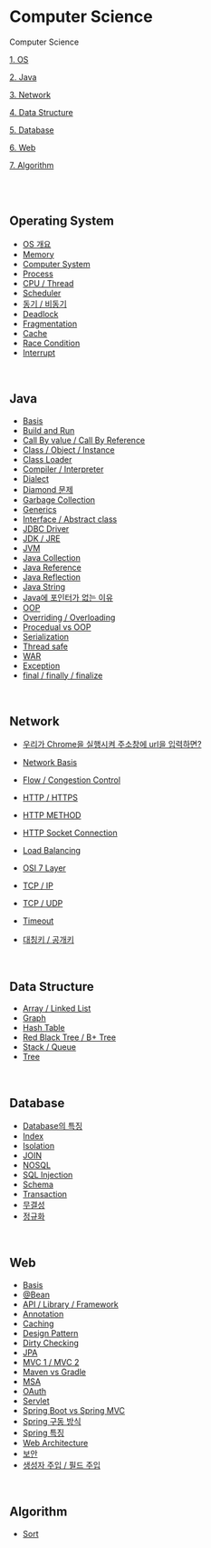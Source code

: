 # Computer Science
Computer Science

[1. OS](#operating-system)

[2. Java](#java)

[3. Network](#network)

[4. Data Structure](#data-structure)

[5. Database](#database)

[6. Web](#web)

[7. Algorithm](#algorithm)



</br>
</br>

##  Operating System
  + [OS 개요](https://github.com/kimyuuum/tech-interview/blob/master/Operating%20System/OS%20%EA%B0%9C%EC%9A%94.md)
  + [Memory](https://github.com/kimyuuum/tech-interview/blob/master/Operating%20System/Memory.md)
  + [Computer System](https://github.com/kimyuuum/archive-develop/blob/master/Operating%20System/Computer_System.md)
  + [Process](https://github.com/kimyuuum/archive-develop/blob/master/Operating%20System/Process.md)
  + [CPU / Thread](https://github.com/kimyuuum/archive-develop/blob/master/Operating%20System/CPU%EC%99%80_Thread.md)
  + [Scheduler](https://github.com/kimyuuum/archive-develop/blob/master/Operating%20System/Scheduler.md)
  + [동기 / 비동기](https://github.com/kimyuuum/archive-develop/blob/master/Operating%20System/%EB%8F%99%EA%B8%B0_%EB%B9%84%EB%8F%99%EA%B8%B0.md)
  + [Deadlock](https://github.com/kimyuuum/archive-develop/blob/master/Operating%20System/Deadlock.md)
  + [Fragmentation](https://github.com/kimyuuum/archive-develop/blob/master/Operating%20System/Fragmentation.md)
  + [Cache](https://github.com/kimyuuum/archive-develop/blob/master/Operating%20System/Cache.md)
  + [Race Condition](https://github.com/kimyuuum/archive-develop/blob/master/Operating%20System/Race_Condition.md)
  + [Interrupt](https://github.com/kimyuuum/archive-develop/blob/master/Operating%20System/Interrupt.md)

</br>


##  Java
  + [Basis](https://github.com/kimyuuum/archive-develop/blob/master/Java/Basis.md)
  + [Build and Run](https://github.com/kimyuuum/archive-develop/blob/master/Java/Build_and_Run.md)
  + [Call By value / Call By Reference](https://github.com/kimyuuum/archive-develop/blob/master/Java/Call_by_value_Call_by_reference.md)
  + [Class / Object / Instance](https://github.com/kimyuuum/archive-develop/blob/master/Java/Class_Object_Instance.md)
  + [Class Loader](https://github.com/kimyuuum/archive-develop/blob/master/Java/Class_loader.md)
  + [Compiler / Interpreter](https://github.com/kimyuuum/archive-develop/blob/master/Java/Compiler_Interpreter.md)
  + [Dialect](https://github.com/kimyuuum/archive-develop/blob/master/Java/Dialect.md)
  + [Diamond 문제](https://github.com/kimyuuum/archive-develop/blob/master/Java/Diamond_problem.md)
  + [Garbage Collection](https://github.com/kimyuuum/archive-develop/blob/master/Java/Garbage_Collection.md)
  + [Generics](https://github.com/kimyuuum/archive-develop/blob/master/Java/Generics.md)
  + [Interface / Abstract class](https://github.com/kimyuuum/archive-develop/blob/master/Java/Interface_Abstract_class.md)
  + [JDBC Driver](https://github.com/kimyuuum/archive-develop/blob/master/Java/JDBC_Driver.md)
  + [JDK / JRE](https://github.com/kimyuuum/archive-develop/blob/master/Java/JDK_JRE.md)
  + [JVM](https://github.com/kimyuuum/archive-develop/blob/master/Java/JVM.md)
  + [Java Collection](https://github.com/kimyuuum/archive-develop/blob/master/Java/Java_Collection.md)
  + [Java Reference](https://github.com/kimyuuum/archive-develop/blob/master/Java/Java_Reference.md)
  + [Java Reflection](https://github.com/kimyuuum/archive-develop/blob/master/Java/Java_Reflection.md)
  + [Java String](https://github.com/kimyuuum/archive-develop/blob/master/Java/Java_String.md)
  + [Java에 포인터가 없는 이유](https://github.com/kimyuuum/archive-develop/blob/master/Java/Java%EC%97%90_Pointer%EA%B0%80_%EC%97%86%EB%8A%94_%EC%9D%B4%EC%9C%A0.md)
  + [OOP](https://github.com/kimyuuum/archive-develop/blob/master/Java/OOP.md)
  + [Overriding / Overloading](https://github.com/kimyuuum/archive-develop/blob/master/Java/Overriding_Overloading.md)
  + [Procedual vs OOP](https://github.com/kimyuuum/archive-develop/blob/master/Java/Procedual_vs_oop.md)
  + [Serialization](https://github.com/kimyuuum/archive-develop/blob/master/Java/Serialization.md)
  + [Thread safe](https://github.com/kimyuuum/archive-develop/blob/master/Java/Thread_safe.md)
  + [WAR](https://github.com/kimyuuum/archive-develop/blob/master/Java/WAR.md)
  + [Exception](https://github.com/kimyuuum/archive-develop/blob/master/Java/exception.md)
  + [final / finally / finalize](https://github.com/kimyuuum/archive-develop/blob/master/Java/final_finally_finalize.md)
  
  
</br>

##  Network
  + [우리가 Chrome을 실행시켜 주소창에 url을 입력하면?](https://github.com/kimyuuum/archive-develop/blob/master/Network/%EC%9A%B0%EB%A6%AC%EA%B0%80_Chrome%EC%9D%84_%EC%8B%A4%ED%96%89%EC%8B%9C%EC%BC%9C_%EC%A3%BC%EC%86%8C%EC%B0%BD%EC%97%90_url%EA%B0%92%EC%9D%84_%EC%9E%85%EB%A0%A5%ED%95%98%EB%A9%B4%3F.md)
  
  + [Network Basis](https://github.com/kimyuuum/archive-develop/blob/master/Network/Network_%EC%9A%A9%EC%96%B4.md)
  + [Flow / Congestion Control](https://github.com/kimyuuum/archive-develop/blob/master/Network/Flow_Congestion_Control.md)
  + [HTTP / HTTPS](https://github.com/kimyuuum/archive-develop/blob/master/Network/HTTP_HTTPS.md)
  + [HTTP METHOD](https://github.com/kimyuuum/archive-develop/blob/master/Network/Http_method.md)
  + [HTTP Socket Connection](https://github.com/kimyuuum/archive-develop/blob/master/Network/Http_socket_connection.md)
  + [Load Balancing](https://github.com/kimyuuum/archive-develop/blob/master/Network/Load_balancing.md)
  + [OSI 7 Layer](https://github.com/kimyuuum/archive-develop/blob/master/Network/OSI_7_layer.md)
  + [TCP / IP](https://github.com/kimyuuum/archive-develop/blob/master/Network/TCP_IP.md)
  + [TCP / UDP](https://github.com/kimyuuum/archive-develop/blob/master/Network/TCP_UDP.md)
  + [Timeout](https://github.com/kimyuuum/archive-develop/blob/master/Network/Timeout.md)
  + [대칭키 / 공개키](https://github.com/kimyuuum/archive-develop/blob/master/Network/%EB%8C%80%EC%B9%AD%ED%82%A4_%EA%B3%B5%EA%B0%9C%ED%82%A4.md)
  
</br>

##  Data Structure
+ [Array / Linked List](https://github.com/kimyuuum/archive-develop/blob/master/DataStructure/Array_Linked_list.md)
+ [Graph](https://github.com/kimyuuum/archive-develop/blob/master/DataStructure/Graph.md)
+ [Hash Table](https://github.com/kimyuuum/archive-develop/blob/master/DataStructure/Hash_Table.md)
+ [Red Black Tree / B+ Tree](https://github.com/kimyuuum/archive-develop/blob/master/DataStructure/RBT_B%2B_Tree.md)
+ [Stack / Queue](https://github.com/kimyuuum/archive-develop/blob/master/DataStructure/Stack_Queue.md)
+ [Tree](https://github.com/kimyuuum/archive-develop/blob/master/DataStructure/Tree.md)
  

</br>

##  Database
+ [Database의 특징](https://github.com/kimyuuum/archive-develop/blob/master/Database/Database_%ED%8A%B9%EC%A7%95.md)
+ [Index](https://github.com/kimyuuum/archive-develop/blob/master/Database/Index.md)
+ [Isolation](https://github.com/kimyuuum/archive-develop/blob/master/Database/Isolation.md)
+ [JOIN](https://github.com/kimyuuum/archive-develop/blob/master/Database/JOIN.md)
+ [NOSQL](https://github.com/kimyuuum/archive-develop/blob/master/Database/NOSQL.md)
+ [SQL Injection](https://github.com/kimyuuum/archive-develop/blob/master/Database/SQL_Injection.md)
+ [Schema](https://github.com/kimyuuum/archive-develop/blob/master/Database/Schema.md)
+ [Transaction](https://github.com/kimyuuum/archive-develop/blob/master/Database/Transaction.md)
+ [무결성](https://github.com/kimyuuum/archive-develop/blob/master/Database/%EB%AC%B4%EA%B2%B0%EC%84%B1.md)
+ [정규화](https://github.com/kimyuuum/archive-develop/blob/master/Database/%EC%A0%95%EA%B7%9C%ED%99%94.md)
  
</br>

##  Web
+ [Basis](https://github.com/kimyuuum/archive-develop/blob/master/Web/Basis.md)
+ [@Bean](https://github.com/kimyuuum/archive-develop/blob/master/Web/%40Bean.md)
+ [API / Library / Framework](https://github.com/kimyuuum/archive-develop/blob/master/Web/API_Library.md)
+ [Annotation](https://github.com/kimyuuum/archive-develop/blob/master/Web/Annotation.md)
+ [Caching](https://github.com/kimyuuum/archive-develop/blob/master/Web/Caching.md)
+ [Design Pattern](https://github.com/kimyuuum/archive-develop/blob/master/Web/Design_Pattern.md)
+ [Dirty Checking](https://github.com/kimyuuum/archive-develop/blob/master/Web/Dirty_Checking.md)
+ [JPA](https://github.com/kimyuuum/archive-develop/blob/master/Web/JPA.md)
+ [MVC 1 / MVC 2](https://github.com/kimyuuum/archive-develop/blob/master/Web/MVC_1_2.md)
+ [Maven vs Gradle](https://github.com/kimyuuum/archive-develop/blob/master/Web/Maven_vs_Gradle.md)
+ [MSA](https://github.com/kimyuuum/archive-develop/blob/master/Web/Micro_Service_Architecture.md)
+ [OAuth](https://github.com/kimyuuum/archive-develop/blob/master/Web/OAuth.md)
+ [Servlet](https://github.com/kimyuuum/archive-develop/blob/master/Web/Servlet.md)
+ [Spring Boot vs Spring MVC](https://github.com/kimyuuum/archive-develop/blob/master/Web/Spring_Boot_vs_Srping_MVC.md)
+ [Spring 구동 방식](https://github.com/kimyuuum/archive-develop/blob/master/Web/Spring_%EA%B5%AC%EB%8F%99_%EB%B0%A9%EC%8B%9D.md)
+ [Spring 특징](https://github.com/kimyuuum/archive-develop/blob/master/Web/Spring_%ED%8A%B9%EC%A7%95.md)
+ [Web Architecture](https://github.com/kimyuuum/archive-develop/blob/master/Web/Web_Architecture.md)
+ [보안](https://github.com/kimyuuum/archive-develop/blob/master/Web/%EB%B3%B4%EC%95%88.md)
+ [생성자 주입 / 필드 주입](https://github.com/kimyuuum/archive-develop/blob/master/Web/%EC%83%9D%EC%84%B1%EC%9E%90_%EC%A3%BC%EC%9E%85_%ED%95%84%EB%93%9C_%EC%A3%BC%EC%9E%85.md)

</br>

##  Algorithm
  + [Sort](https://github.com/kimyuuum/tech-interview/blob/master/Algorithm/Bubble_sort.md)
  
  
</br>
</br>
